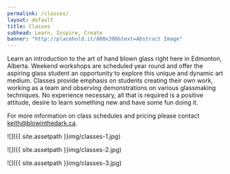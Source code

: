```yaml
---
permalink: /classes/
layout: default
title: Classes
subhead: Learn, Inspire, Create
banner: "http://placehold.it/800x300&text=Abstract Image"
---
```


Learn an introduction to the art of hand blown glass right here in Edmonton, Alberta. Weekend workshops are scheduled year round and offer the aspiring glass student an opportunity to explore this unique and dynamic art medium. Classes provide emphasis on students creating their own work, working as a team and observing demonstrations on various glassmaking techniques. No experience necessary, all that is required is a positive attitude, desire to learn something new and have some fun doing it.

For more information on class schedules and pricing please contact <keith@blowinthedark.ca>.

![]({{ site.assetpath }}img/classes-1.jpg)


![]({{ site.assetpath }}img/classes-2.jpg)


![]({{ site.assetpath }}img/classes-3.jpg)

